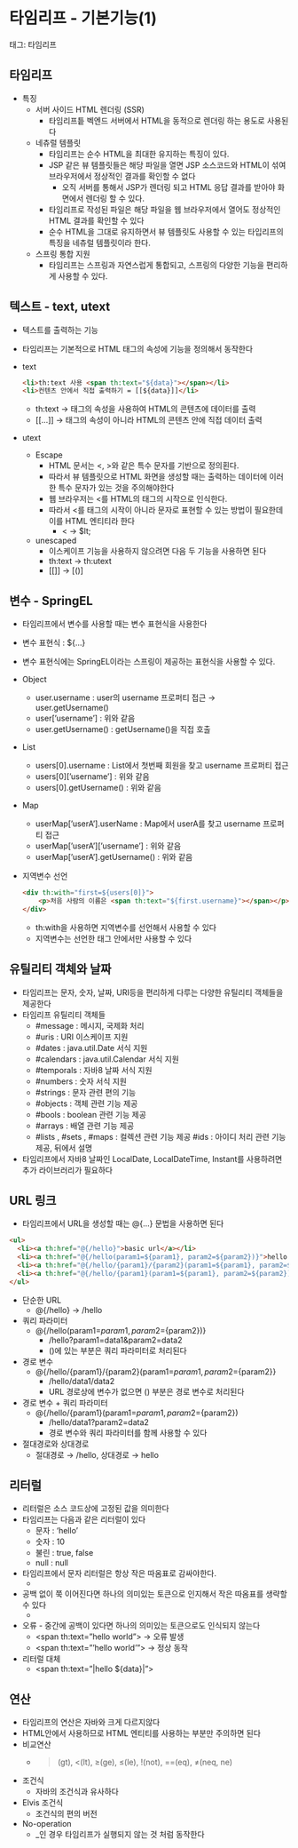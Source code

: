 # 타임리프 - 기본기능(1)

태그: 타임리프

## 타임리프

- 특징
    - 서버 사이드 HTML 렌더링 (SSR)
        - 타임리프틑 벡엔드 서버에서 HTML을 동적으로 렌더링 하는 용도로 사용된다
    - 네츄럴 템플릿
        - 타임리프는 순수 HTML을 최대한 유지하는 특징이 있다.
        - JSP 같은 뷰 템플릿들은 해당 파일을 열면 JSP 소스코드와 HTML이 섞여 브라우저에서 정상적인 결과를 확인할 수 없다
            - 오직 서버를 통해서 JSP가 렌더링 되고 HTML 응답 결과를 받아야 화면에서 렌더링 할 수 있다.
        - 타임리프로 작성된 파일은 해당 파일을 웹 브라우저에서 열어도 정상적인 HTML 결과를 확인할 수 있다
        - 순수 HTML을 그대로 유지하면서 뷰 템플릿도 사용할 수 있는 타입리프의 특징을 네츄럴 템플릿이라 한다.
    - 스프링 통합 지원
        - 타임리프는 스프링과 자연스럽게 통합되고, 스프링의 다양한 기능을 편리하게 사용할 수 있다.

## 텍스트 - text, utext

- 텍스트를 출력하는 기능
- 타임리프는 기본적으로 HTML 태그의 속성에 기능을 정의해서 동작한다
- text
    
    ```html
    <li>th:text 사용 <span th:text="${data}"></span></li> 
    <li>컨텐츠 안에서 직접 출력하기 = [[${data}]]</li>
    ```
    
    - th:text → 태그의 속성을 사용하여 HTML의 콘텐츠에 데이터를 출력
    - [[…]] → 태그의 속성이 아니라 HTML의 콘텐츠 안에 직접 데이터 출력
- utext
    - Escape
        - HTML 문서는 <, >와 같은 특수 문자를 기반으로 정의횐다.
        - 따라서 뷰 템플릿으로 HTML 화면을 생성할 때는 출력하는 데이터에 이러한 특수 문자가 있는 것을 주의해야한다
        - 웹 브라우저는 <를 HTML의 태그의 시작으로 인식한다.
        - 따라서 <를 태그의 시작이 아니라 문자로 표현할 수 있는 방법이 필요한데 이를 HTML 엔티티라 한다
            - < → $lt;
    - unescaped
        - 이스케이프 기능을 사용하지 않으려면 다음 두 기능을 사용하면 된다
        - th:text → th:utext
        - [[]] → [()]

## 변수 - SpringEL

- 타임리프에서 변수를 사용할 때는 변수 표현식을 사용한다
- 변수 표현식 : ${…}
- 변수 표현식에는 SpringEL이라는 스프링이 제공하는 표현식을 사용할 수 있다.
- Object
    - user.username : user의 username 프로퍼티 접근 → user.getUsername()
    - user[’username’] : 위와 같음
    - user.getUsername() : getUsername()을 직접 호출
- List
    - users[0].username : List에서 첫번째 회원을 찾고 username 프로퍼티 접근
    - users[0][’username’] : 위와 같음
    - users[0].getUsername() : 위와 같음
- Map
    - userMap[’userA’].userName : Map에서 userA를 찾고 username 프로퍼티 접근
    - userMap[’userA’][’username’] : 위와 같음
    - userMap[’userA’].getUsername() : 위와 같음
- 지역변수 선언
    
    ```html
    <div th:with="first=${users[0]}">
    	<p>처음 사람의 이름은 <span th:text="${first.username}"></span></p> 
    </div>
    ```
    
    - th:with을 사용하면 지역변수를 선언해서 사용할 수 있다
    - 지역변수는 선언한 태그 안에서만 사용할 수 있다

## 유틸리티 객체와 날짜

- 타임리프는 문자, 숫자, 날짜, URI등을 편리하게 다루는 다양한 유틸리티 객체들을 제공한다
- 타임리프 유틸리티 객체들
    - #message : 메시지, 국제화 처리
    - #uris : URI 이스케이프 지원
    - #dates : java.util.Date 서식 지원
    - #calendars : java.util.Calendar 서식 지원
    - #temporals : 자바8 날짜 서식 지원
    - #numbers : 숫자 서식 지원
    - #strings : 문자 관련 편의 기능
    - #objects : 객체 관련 기능 제공
    - #bools : boolean 관련 기능 제공
    - #arrays : 배열 관련 기능 제공
    - #lists , #sets , #maps : 컬렉션 관련 기능 제공 #ids : 아이디 처리 관련 기능 제공, 뒤에서 설명
- 타임리프에서 자바8 날짜인 LocalDate, LocalDateTime, Instant를 사용하려면 추가 라이브러리가 필요하다

## URL 링크

- 타임리프에서 URL을 생성할 때는 @{…} 문법을 사용하면 된다

```html
<ul>
  <li><a th:href="@{/hello}">basic url</a></li>
  <li><a th:href="@{/hello(param1=${param1}, param2=${param2})}">hello queryparam</a></li>
  <li><a th:href="@{/hello/{param1}/{param2}(param1=${param1}, param2=${param2})}">path variable</a></li>
  <li><a th:href="@{/hello/{param1}(param1=${param1}, param2=${param2})}">path variable + query parameter</a></li>
</ul>
```

- 단순한 URL
    - @{/hello} → /hello
- 쿼리 파라미터
    - @{/hello(param1=${param1}, param2=${param2})}
        - /hello?param1=data1&param2=data2
        - ()에 있는 부분은 쿼리 파라미터로 처리된다
- 경로 변수
    - @{/hello/{param1}/{param2}(param1=${param1}, param2=${param2}}
        - /hello/data1/data2
        - URL 경로상에 변수가 없으면 () 부분은 경로 변수로 처리된다
- 경로 변수 + 쿼리 파라미터
    - @{/hello/{param1}(param1=${param1}, param2=${param2})
        - /hello/data1?param2=data2
        - 경로 변수와 쿼리 파라미터를 함께 사용할 수 있다
- 절대경로와 상대경로
    - 절대경로 → /hello, 상대경로 → hello

## 리터럴

- 리터럴은 소스 코드상에 고정된 값을 의미한다
- 타임리프는 다음과 같은 리터럴이 있다
    - 문자 : ‘hello’
    - 숫자 : 10
    - 불린 : true, false
    - null : null
- 타임리프에서 문자 리터럴은 항상 작은 따옴표로 감싸야한다.
    - <span th:text=”’hello’”>
- 공백 없이 쭉 이어진다면 하나의 의미있는 토큰으로 인지해서 작은 따옴표를 생략할 수 있다
    - <span th:text=”hello”>
- 오류 - 중간에 공백이 있다면 하나의 의미있는 토큰으로도 인식되지 않는다
    - <span th:text=”hello world”> → 오류 발생
    - <span th:text=”’hello world’”> → 정상 동작
- 리터럴 대체
    - <span th:text=”|hello ${data}|”>

## 연산

- 타임리프의 연산은 자바와 크게 다르지않다
- HTML안에서 사용하므로 HTML 엔티티를 사용하는 부분만 주의하면 된다
- 비교연산
    - >(gt), <(lt), ≥(ge), ≤(le), !(not), ==(eq), ≠(neq, ne)
- 조건식
    - 자바의 조건식과 유사하다
- Elvis 조건식
    - 조건식의 편의 버전
- No-operation
    - _인 경우 타임리프가 실행되지 않는 것 처럼 동작한다